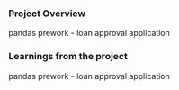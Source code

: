 ### Project Overview

 pandas prework - loan approval application


### Learnings from the project

 pandas prework - loan approval application


